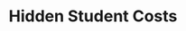 ---
title: "Hidden Student Costs"
link: "https://stack.dailybruin.com/2020/01/17/student-expenses/"
description: "Estimated different costs of being a student based on what state or country you're from, and your living preferences. Created interactive map using Leaflet to show distribution of college expenses, a customized cost calculator in Javascript and interactive bar charts using ChartJS."
image: "hidden-student-costs.png"
tags: [project, journalism]
---